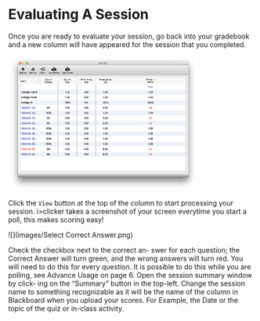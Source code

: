# Evaluating A Session

Once you are ready to evaluate your session, go back into your gradebook and a new column will have appeared for the session that you completed.

![](images/Roster_before_Grading.png)

Click the `View` button at the top of the column to start processing your session.
i>clicker takes a screenshot of your screen everytime you start a poll, this makes scoring easy!

![](images/Select Correct Answer.png)

Check the checkbox next to the correct an- swer for each question; the Correct Answer will turn green, and the wrong answers will turn red. You will need to do this for every question. It is possible to do this while you are polling, see Advance Usage on page 6.
Open the session summary window by click- ing on the “Summary” button in the top-left.
Change the session name to something recognizable as it will be the name of the column in Blackboard when you upload your scores. For Example, the Date or the topic of the quiz or in-class activity.
